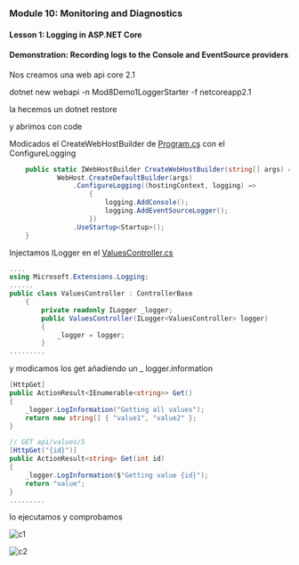 ### Module 10: Monitoring and Diagnostics

#### Lesson 1: Logging in ASP.NET Core


#### Demonstration: Recording logs to the Console and EventSource providers


Nos creamos una web api core 2.1

dotnet new webapi -n Mod8Demo1LoggerStarter -f netcoreapp2.1


la hecemos un dotnet restore

y abrimos con code 


Modicados el CreateWebHostBuilder  de [Program.cs](Mod8Demo1LoggerStarter/Program.cs) con el ConfigureLogging

```c#
	public static IWebHostBuilder CreateWebHostBuilder(string[] args) =>
            WebHost.CreateDefaultBuilder(args)
                .ConfigureLogging((hostingContext, logging) => 
                    {
                        logging.AddConsole();
                        logging.AddEventSourceLogger();
                    })
                .UseStartup<Startup>();
    }
```


Injectamos ILogger  en el [ValuesController.cs](Mod8Demo1LoggerStarter/Controllers/ValuesController.cs)

```c#
....
using Microsoft.Extensions.Logging;
......
public class ValuesController : ControllerBase
    {
        private readonly ILogger _logger;
        public ValuesController(ILogger<ValuesController> logger)
        {
            _logger = logger;
        }
.........

````


y modicamos los get añadiendo un _ logger.information

```c#
[HttpGet]
public ActionResult<IEnumerable<string>> Get()
{
	_logger.LogInformation("Getting all values");
	return new string[] { "value1", "value2" };
}

// GET api/values/5
[HttpGet("{id}")]
public ActionResult<string> Get(int id)
{
	_logger.LogInformation($"Getting value {id}");
	return "value";
}
.........

````		


lo ejecutamos y comprobamos


![c1](imagenes/c1.PNG)

![c2](imagenes/c2.PNG)